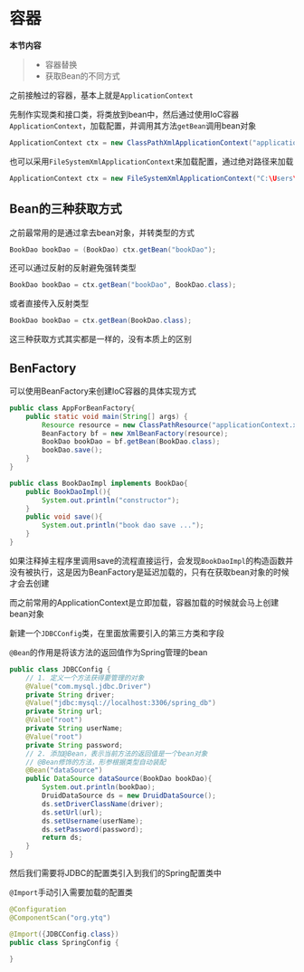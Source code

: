 # 容器

**本节内容**

> * 容器替换
> * 获取Bean的不同方式

之前接触过的容器，基本上就是`ApplicationContext`

先制作实现类和接口类，将类放到bean中，然后通过使用IoC容器`ApplicationContext`，加载配置，并调用其方法`getBean`调用bean对象

```java
ApplicationContext ctx = new ClassPathXmlApplicationContext("applicationContext.xml");
```

也可以采用`FileSystemXmlApplicationContext`来加载配置，通过绝对路径来加载

```java
ApplicationContext ctx = new FileSystemXmlApplicationContext("C:\Users\Fredrick\Documents\GitHub\Unicom_Foundation\Spring\Chapter1\Spring_01_quickstart\src\main\resources\applicationContext.xml");
```

## Bean的三种获取方式

之前最常用的是通过拿去bean对象，并转类型的方式

```java
BookDao bookDao = (BookDao) ctx.getBean("bookDao");
```

还可以通过反射的反射避免强转类型

```java
BookDao bookDao = ctx.getBean("bookDao", BookDao.class);
```

或者直接传入反射类型

```java
BookDao bookDao = ctx.getBean(BookDao.class);
```

这三种获取方式其实都是一样的，没有本质上的区别

## BenFactory

可以使用BeanFactory来创建IoC容器的具体实现方式

```java
public class AppForBeanFactory{
    public static void main(String[] args) {
        Resource resource = new ClassPathResource("applicationContext.xml");
        BeanFactory bf = new XmlBeanFactory(resource);
        BookDao bookDao = bf.getBean(BookDao.class);
        bookDao.save();
    }
}
```

```java
public class BookDaoImpl implements BookDao{
    public BookDaoImpl(){
        System.out.println("constructor");
    }
    public void save(){
        System.out.println("book dao save ...");
    }
}
```

如果注释掉主程序里调用save的流程直接运行，会发现`BookDaoImpl`的构造函数并没有被执行，这是因为BeanFactory是延迟加载的，只有在获取bean对象的时候才会去创建

而之前常用的ApplicationContext是立即加载，容器加载的时候就会马上创建bean对象

新建一个`JDBCConfig`类，在里面放需要引入的第三方类和字段

`@Bean`的作用是将该方法的返回值作为Spring管理的bean

```java
public class JDBCConfig {
    // 1. 定义一个方法获得要管理的对象
    @Value("com.mysql.jdbc.Driver")
    private String driver;
    @Value("jdbc:mysql://localhost:3306/spring_db")
    private String url;
    @Value("root")
    private String userName;
    @Value("root")
    private String password;
    // 2. 添加@Bean，表示当前方法的返回值是一个bean对象
    // @Bean修饰的方法，形参根据类型自动装配
    @Bean("dataSource")
    public DataSource dataSource(BookDao bookDao){
        System.out.println(bookDao);
        DruidDataSource ds = new DruidDataSource();
        ds.setDriverClassName(driver);
        ds.setUrl(url);
        ds.setUsername(userName);
        ds.setPassword(password);
        return ds;
    }
}
```

然后我们需要将JDBC的配置类引入到我们的Spring配置类中

`@Import`手动引入需要加载的配置类

```java
@Configuration
@ComponentScan("org.ytq")

@Import({JDBCConfig.class})
public class SpringConfig {

}
```
